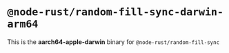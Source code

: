 # `@node-rust/random-fill-sync-darwin-arm64`

This is the **aarch64-apple-darwin** binary for `@node-rust/random-fill-sync`
